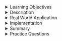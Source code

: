 
<details><summary>Learning Objectives</summary>
<br>

After completing this module, associates should be able to:

* Describe the use of `LEFT JOIN` and `RIGHT JOIN` in a database
* Differentiate when to use `LEFT JOIN` and `RIGHT JOIN`

</details>
<details><summary>Description</summary>
<br>

- `LEFT JOIN` returns all records from the left table, and the records that match the condition from the right table.

![left](images/Left-join.jpg)

**Syntax**: 

SELECT column_name(s)  
FROM table1  
LEFT JOIN table2  
ON table1.column_name = table2.column_name;    

- `RIGHT JOIN` returns all records from the right table, and the records that match the condition from the left table.

![right](images/Right-join.jpg)

**Syntax**: 

SELECT column_name(s)  
FROM table1  
RIGHT JOIN table2  
ON table1.column_name = table2.column_name;  

**NOTE**: `LEFT` and `RIGHT` tables do not actually exist in a database it simply means the table written first or second. 


* The table mentioned first in a `LEFT JOIN` (on the left side of the JOIN keyword) is considered the "left" table, and all its rows will be included in the result set, regardless of whether there are matching rows in the table mentioned second (on the right side of the JOIN keyword).
* In a `RIGHT JOIN`, the table mentioned second is the "right" table, and all its rows will be included in the result set, regardless of whether there are matching rows in the table mentioned first.  


</details>
<details><summary>Real World Application</summary>
<br>

Real world applications include:

* To query the hierarchical data and comparing records of official reports.
* Retrieve comprehensive data, especially when dealing with tables that may not have matching records in both directions.

</details>
<details><summary>Implementation</summary> 
<br>

Table: Customers 

|customerid|first_name|last_name|country|
----------|----------|---------|-------|
| 1|John      |Carpenter|USA    |
| 2|Jane      |Labumba  |Canada |
|3|Bob       |Johnson  |UK     |

Table: Orders

|orderid|customerid|orderdate |totalamount|
-------|----------|----------|-----------|
| 101|         1|2023-01-15|     500.00|
| 102|         2|2023-02-10|     750.25|
| 103|         1|2023-03-05|     200.50|
| 104|         4|2023-04-20|     300.75|

In this example, we have two tables: `Customers` and `Order`. The `Customers` table contains information about customers, and the `Order` table contains information about their orders. Please note that in the `Orders` table, the `CustomerID` column is a foreign key referencing the `CustomerID` column in the `Customers` table. This establishes a relationship between the two tables.



You want to see a list of all customers and their orders, even if some customers haven't placed any orders.

```sql
SELECT Customers.CustomerID, Customers.First_Name, Customers.Last_Name, Orders.OrderID
FROM Customers
LEFT JOIN Orders ON Customers.CustomerID = Orders.CustomerID;
```

SQL query performs a `LEFT JOIN `between the `Customers` and `Orders` tables based on the common column `CustomerID`. 

The result of this query will be a list of customers along with their associated orders (if any). If a customer has placed orders, the `OrderID` will be displayed. If a customer hasn't placed any orders, the corresponding columns from the `Orders` table will contain `NULL` values.

|customerid|first_name|last_name|orderid|
----------|----------|---------|-------|
| 1|John      |Carpenter|    101|
| 2|Jane      |Labumba  |    102|
| 1|John      |Carpenter|    103|
| 3|Bob       |Johnson  |     NULL  |

**NOTE**: John Carpenter had placed two orders so is listed twice. 

In this example we want to see all the orders and their corresponding customer information.

```sql
SELECT Customers.CustomerID, Customers.First_Name, Customers.Last_Name, Customers.Country, Orders.OrderID, Orders.OrderDate, Orders.TotalAmount
FROM Customers
RIGHT JOIN Orders ON Customers.CustomerID = Orders.CustomerID;
```

Here, a `RIGHT JOIN` is used to retrieve all orders and their corresponding customer information. The result will include all orders, and if an order has a corresponding customer, the customer information will be included. If there's an order without a matching customer, the columns related to customers will contain `NULL` values.

|customerid|first_name|last_name|country|orderid|orderdate |totalamount|
----------|----------|---------|-------|-------|----------|-----------|
| 1|John      |Carpenter|USA    |    101|2023-01-15|     500.00|
| 2|Jane      |Labumba  |Canada |    102|2023-02-10|     750.25|
| 1|John      |Carpenter|USA    |    103|2023-03-05|     200.50|
| NULL|    NULL      |  NULL       |  NULL     |    104|2023-04-20|     300.75|
</details>
<details><summary>Summary</summary> 
<br>

* `LEFT JOIN` allows us to get all the entries from Table1 and those records from Table2 that meet the join criteria.
  * If there is no match in Table2 for a record in Table1, the result will still include the record from Table1, but with `NULL` values for columns from Table2.
* `RIGHT JOIN` allows us to get all the entries from Table2 and those records from Table1 that meet the join criteria. 
  * If there is no match in Table1 for a record in Table2, the result will still include the record from Table2, but with `NULL` values for columns from Table1.

**Syntax LEFT JOIN**: 

SELECT column_name(s)  
FROM table1  
LEFT JOIN table2  
ON table1.column_name = table2.column_name;

**Syntax RIGHT JOIN**: 

SELECT column_name(s)  
FROM table1  
RIGHT JOIN table2  
ON table1.column_name = table2.column_name;

</details>
<details><summary>Practice Questions</summary>

[Practice Questions](./Quiz.gift)</details>
